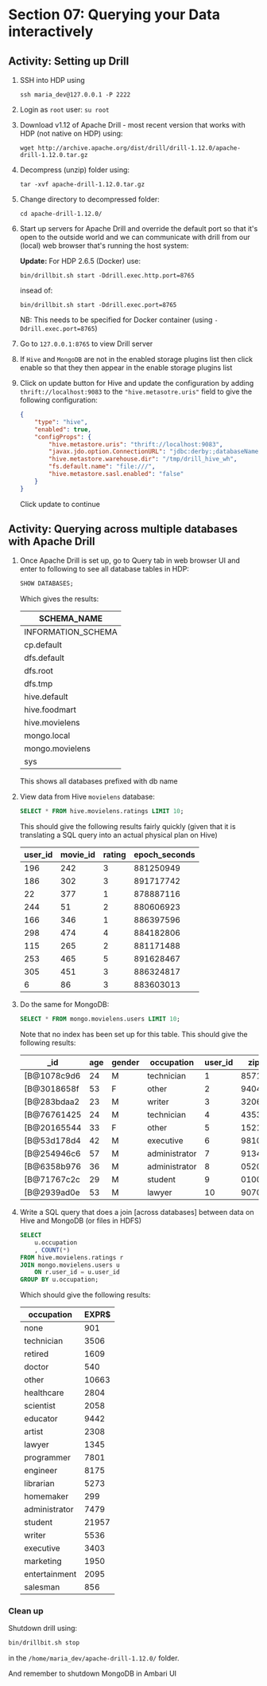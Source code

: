 # Section 07: Querying your Data interactively

## Activity: Setting up Drill

1. SSH into HDP using

    `ssh maria_dev@127.0.0.1 -P 2222`

2. Login as `root` user: `su root`

3. Download v1.12 of Apache Drill - most recent version that works with HDP (not native on HDP) using:

    `wget http://archive.apache.org/dist/drill/drill-1.12.0/apache-drill-1.12.0.tar.gz`

4. Decompress (unzip) folder using:

    `tar -xvf apache-drill-1.12.0.tar.gz`

5. Change directory to decompressed folder:

    `cd apache-drill-1.12.0/`

6. Start up servers for Apache Drill and override the default port so that it's open to the outside world and we can communicate with drill from our (local) web browser that's running the host system:

    **Update:** For HDP 2.6.5 (Docker) use:

    `bin/drillbit.sh start -Ddrill.exec.http.port=8765`

    insead of:

    `bin/drillbit.sh start -Ddrill.exec.port=8765`

    NB: This needs to be specified for Docker container (using `-Ddrill.exec.port=8765`)

7. Go to `127.0.0.1:8765` to view Drill server

8. If `Hive` and `MongoDB` are not in the enabled storage plugins list then click enable so that they then appear in the enable storage plugins list

9. Click on update button for Hive and update the configuration by adding `thrift://localhost:9083` to the `"hive.metasotre.uris"` field to give the following configuration:

    ```json
    {
        "type": "hive",
        "enabled": true,
        "configProps": {
            "hive.metastore.uris": "thrift://localhost:9083",
            "javax.jdo.option.ConnectionURL": "jdbc:derby:;databaseName=../sample-data/drill_hive_db;create=true",
            "hive.metastore.warehouse.dir": "/tmp/drill_hive_wh",
            "fs.default.name": "file:///",
            "hive.metastore.sasl.enabled": "false"
        }
    }
    ```

    Click update to continue

## Activity: Querying across multiple databases with Apache Drill

1. Once Apache Drill is set up, go to Query tab in web browser UI and enter to following to see all database tables in HDP:

    ```sql
    SHOW DATABASES;
    ```

    Which gives the results:

    | SCHEMA_NAME       |
    |-------------------|
    |INFORMATION_SCHEMA |
    |cp.default         |
    |dfs.default        |
    |dfs.root           |
    |dfs.tmp            |
    |hive.default       |
    |hive.foodmart      |
    |hive.movielens     |
    |mongo.local        |
    |mongo.movielens    |
    |sys                |

    This shows all databases prefixed with db name

2. View data from Hive `movielens` database:

    ```sql
    SELECT * FROM hive.movielens.ratings LIMIT 10;
    ```

    This should give the following results fairly quickly (given that it is translating a SQL query into an actual physical plan on Hive)

    | user_id | movie_id | rating | epoch_seconds |
    |---------|----------|--------|---------------|
    | 196     | 242      | 3      | 881250949     |  
    | 186     | 302      | 3      | 891717742     |
    | 22      | 377      | 1      | 878887116     |
    | 244     | 51       | 2      | 880606923     |
    | 166     | 346      | 1      | 886397596     |
    | 298     | 474      | 4      | 884182806     |
    | 115     | 265      | 2      | 881171488     |
    | 253     | 465      | 5      | 891628467     |
    | 305     | 451      | 3      | 886324817     |
    | 6       | 86       | 3      | 883603013     |

3. Do the same for MongoDB:

    ```sql
    SELECT * FROM mongo.movielens.users LIMIT 10;
    ```

    Note that no index has been set up for this table. This should give the following results:

    |_id         |age |gender |occupation    |user_id |zip   |
    |------------|----|-------|--------------|--------|------|
    |[B@1078c9d6 |24  |M      |technician    |1       |85711 |
    |[B@3018658f |53  |F      |other         |2       |94043 |
    |[B@283bdaa2 |23  |M      |writer        |3       |32067 |
    |[B@76761425 |24  |M      |technician    |4       |43537 |
    |[B@20165544 |33  |F      |other         |5       |15213 |
    |[B@53d178d4 |42  |M      |executive     |6       |98101 |
    |[B@254946c6 |57  |M      |administrator |7       |91344 |
    |[B@6358b976 |36  |M      |administrator |8       |05201 |
    |[B@71767c2c |29  |M      |student       |9       |01002 |
    |[B@2939ad0e |53  |M      |lawyer        |10      |90703 |

4. Write a SQL query that does a join [across databases] between data on Hive and MongoDB (or files in HDFS)

    ```sql
    SELECT
        u.occupation
        , COUNT(*)
    FROM hive.movielens.ratings r
    JOIN mongo.movielens.users u
        ON r.user_id = u.user_id
    GROUP BY u.occupation;
    ```

    Which should give the following results:

    | occupation    | EXPR$ |
    |---------------|-------|
    |none           |901    |
    |technician     |3506   |
    |retired        |1609   |
    |doctor         |540    |
    |other          |10663  |
    |healthcare     |2804   |
    |scientist      |2058   |
    |educator       |9442   |
    |artist         |2308   |
    |lawyer         |1345   |
    |programmer     |7801   |
    |engineer       |8175   |
    |librarian      |5273   |
    |homemaker      |299    |
    |administrator  |7479   |
    |student        |21957  |
    |writer         |5536   |
    |executive      |3403   |
    |marketing      |1950   |
    |entertainment  |2095   |
    |salesman       |856    |

### Clean up

Shutdown drill using:

```sh
bin/drillbit.sh stop
```

in the `/home/maria_dev/apache-drill-1.12.0/` folder.

And remember to shutdown MongoDB in Ambari UI